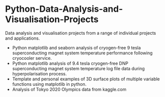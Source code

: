 # Python-Data-Analysis-and-Visualisation-Projects

Data analysis and visualisation projects from a range of individual projects and applications.

* Python matplotlib and seaborn analysis of cryogen-free 9 tesla superconducting magnet system temperature performance following cryocooler service. 
* Python matplotlib analysis of 9.4 tesla cryogen-free DNP superconducting magnet system temperature log file data during hyperpolarisation process.
* Template and personal examples of 3D surface plots of multiple variable functions using matplotlib in python.
* Analysis of Tokyo 2020 Olympics data from kaggle.com
